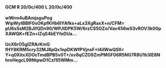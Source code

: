#### GCM R 20/0c/400 L 20/0c/400
**wWrm4uBAmjsguPog**<br/>**WipWytBBlF0sOKpfKHb6lYAfks+aLx3XgRaxX+n/CFM=**<br/>**pU6sSsM2BJifQDn90/WPJtDPK5W/6rzCS5OZo/Vav456wS3vROV3k00pXAWQK+fEZn+IZqS4bEYfeDUa...**<br/><br/>
**UcX6rO5glZRArKmG**<br/>**fHY8KRM5cry32MJ8pQx1npDKWfPVjnsF+I4iIWwQSII=**<br/>**Y+q0XitxXDOcTmdBPB5v0T+/xv8qCZO9ZmPMGF06R5NG7R8U1h3IE8NhroHegcL99NtpwD1Czl1l5WMm...**